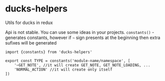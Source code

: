 # ducks-helpers
Utils for ducks in redux

Api is not stable. You can use some ideas in your projects.
`constants()` - generates constants, however if `~` sign presents at the beginning then extra sufixes will be generated

```
import {constants} from 'ducks-helpers'
```

```
export const TYPE = constants('module-name/namespace', [
	'~GET_NOTE', //it will create GET_NOTE, GET_NOTE_LOADING, ...
	'NORMAL_ACTION' //it will create only itself
])
```
